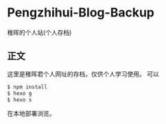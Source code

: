 # Pengzhihui-Blog-Backup
稚晖的个人站(个人存档)

## 正文

这里是稚晖君个人网址的存档，仅供个人学习使用。
可以
```bash
$ npm install
$ hexo g
$ hexo s
```

在本地部署浏览。
